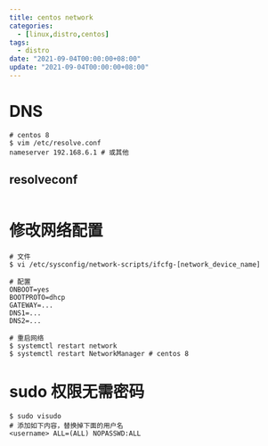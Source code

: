```yaml
---
title: centos network
categories: 
  - [linux,distro,centos]
tags:
  - distro
date: "2021-09-04T00:00:00+08:00"
update: "2021-09-04T00:00:00+08:00"
---
```


# DNS

```shell
# centos 8
$ vim /etc/resolve.conf
nameserver 192.168.6.1 # 或其他
```

## resolveconf

```shell

```

# 修改网络配置

```shell
# 文件
$ vi /etc/sysconfig/network-scripts/ifcfg-[network_device_name]

# 配置
ONBOOT=yes
BOOTPROTO=dhcp
GATEWAY=...
DNS1=...
DNS2=...

# 重启网络
$ systemctl restart network
$ systemctl restart NetworkManager # centos 8
```

# sudo 权限无需密码

```shell
$ sudo visudo
# 添加如下内容，替换掉下面的用户名
<username> ALL=(ALL) NOPASSWD:ALL
```

